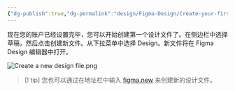 ```yaml
---
{"dg-publish":true,"dg-permalink":"design/Figma-Design/Create-your-first-design-file","permalink":"/design/Figma-Design/Create-your-first-design-file/","metatags":{"description":"Before you start Who can use this feature","og:site_name":"DavonOs","og:title":"创建你的第一个设计文件","og:type":"article","og:url":"https://zuji.eu.org/design/Figma-Design/Create-your-first-design-file","og:image":"https://help.figma.com/hc/theming_assets/01HZFG1N1QJPKABHT3PHQQ0J9J","og:image: width":"200","og:image: alt":"articlecover","og:locale":"zh_cn"},"tags":["Design/UI/Figma"],"dgShowInlineTitle":true,"created":"2025-07-03 11:21","updated":"2025-07-17 12:56"}
---
```



现在您的账户已经设置完毕，您可以开始创建第一个设计文件了。在侧边栏中选择草稿，然后点击创建新文件。从下拉菜单中选择 Design。新文件将在 Figma Design 编辑器中打开。

![Create a new design file.png](https://jczpyr8x6dyang2r.public.blob.vercel-storage.com/6TkZJFDAlorqfg6rJmJNk.png)

> [! tip] 
> 您也可以通过在地址栏中输入 [figma.new](https://figma.new/) 来创建新的设计文件。
